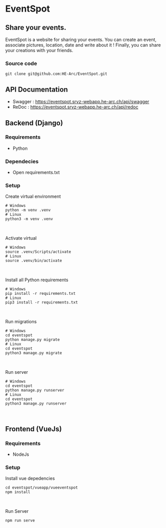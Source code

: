 # EventSpot

## Share your events.
EventSpot is a website for sharing your events. You can create an event, associate pictures, location, date and write about it ! Finally, you can share your creations with your friends.

### Source code
```
git clone git@github.com:HE-Arc/EventSpot.git
```

## API Documentation

- Swagger : https://eventspot.srvz-webapp.he-arc.ch/api/swagger
- ReDoc : https://eventspot.srvz-webapp.he-arc.ch/api/redoc

## Backend (Django)
### Requirements
- Python

### Dependecies
- Open requirements.txt

### Setup

Create virtual environment
```
# Windows
python -m venv .venv
# Linux
python3 -m venv .venv
```
<br>

Activate virtual
```
# Windows
source .venv/Scripts/activate
# Linux
source .venv/bin/activate
```
<br>

Install all Python requirements
```
# Windows
pip install -r requirements.txt
# Linux
pip3 install -r requirements.txt
```
<br>

Run migrations
```
# Windows
cd eventspot
python manage.py migrate
# Linux
cd eventspot
python3 manage.py migrate
```
<br>

Run server
```
# Windows
cd eventspot
python manage.py runserver
# Linux
cd eventspot
python3 manage.py runserver
```
<br>

## Frontend (VueJs)
### Requirements
- NodeJs
### Setup

Install vue depedencies
```
cd eventspot/vueapp/vueeventspot
npm install
```
<br>

Run Server
```
npm run serve
```
<br>
